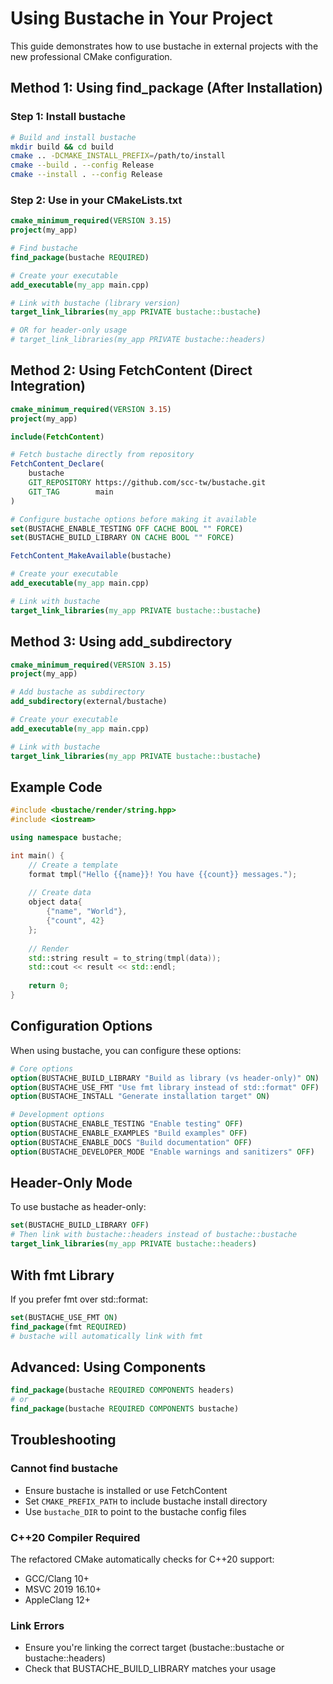 # Using Bustache in Your Project

This guide demonstrates how to use bustache in external projects with the new professional CMake configuration.

## Method 1: Using find_package (After Installation)

### Step 1: Install bustache
```bash
# Build and install bustache
mkdir build && cd build
cmake .. -DCMAKE_INSTALL_PREFIX=/path/to/install
cmake --build . --config Release
cmake --install . --config Release
```

### Step 2: Use in your CMakeLists.txt
```cmake
cmake_minimum_required(VERSION 3.15)
project(my_app)

# Find bustache
find_package(bustache REQUIRED)

# Create your executable
add_executable(my_app main.cpp)

# Link with bustache (library version)
target_link_libraries(my_app PRIVATE bustache::bustache)

# OR for header-only usage
# target_link_libraries(my_app PRIVATE bustache::headers)
```

## Method 2: Using FetchContent (Direct Integration)

```cmake
cmake_minimum_required(VERSION 3.15)
project(my_app)

include(FetchContent)

# Fetch bustache directly from repository
FetchContent_Declare(
    bustache
    GIT_REPOSITORY https://github.com/scc-tw/bustache.git
    GIT_TAG        main
)

# Configure bustache options before making it available
set(BUSTACHE_ENABLE_TESTING OFF CACHE BOOL "" FORCE)
set(BUSTACHE_BUILD_LIBRARY ON CACHE BOOL "" FORCE)

FetchContent_MakeAvailable(bustache)

# Create your executable
add_executable(my_app main.cpp)

# Link with bustache
target_link_libraries(my_app PRIVATE bustache::bustache)
```

## Method 3: Using add_subdirectory

```cmake
cmake_minimum_required(VERSION 3.15)
project(my_app)

# Add bustache as subdirectory
add_subdirectory(external/bustache)

# Create your executable
add_executable(my_app main.cpp)

# Link with bustache
target_link_libraries(my_app PRIVATE bustache::bustache)
```

## Example Code

```cpp
#include <bustache/render/string.hpp>
#include <iostream>

using namespace bustache;

int main() {
    // Create a template
    format tmpl("Hello {{name}}! You have {{count}} messages.");
    
    // Create data
    object data{
        {"name", "World"},
        {"count", 42}
    };
    
    // Render
    std::string result = to_string(tmpl(data));
    std::cout << result << std::endl;
    
    return 0;
}
```

## Configuration Options

When using bustache, you can configure these options:

```cmake
# Core options
option(BUSTACHE_BUILD_LIBRARY "Build as library (vs header-only)" ON)
option(BUSTACHE_USE_FMT "Use fmt library instead of std::format" OFF)
option(BUSTACHE_INSTALL "Generate installation target" ON)

# Development options
option(BUSTACHE_ENABLE_TESTING "Enable testing" OFF)
option(BUSTACHE_ENABLE_EXAMPLES "Build examples" OFF)
option(BUSTACHE_ENABLE_DOCS "Build documentation" OFF)
option(BUSTACHE_DEVELOPER_MODE "Enable warnings and sanitizers" OFF)
```

## Header-Only Mode

To use bustache as header-only:

```cmake
set(BUSTACHE_BUILD_LIBRARY OFF)
# Then link with bustache::headers instead of bustache::bustache
target_link_libraries(my_app PRIVATE bustache::headers)
```

## With fmt Library

If you prefer fmt over std::format:

```cmake
set(BUSTACHE_USE_FMT ON)
find_package(fmt REQUIRED)
# bustache will automatically link with fmt
```

## Advanced: Using Components

```cmake
find_package(bustache REQUIRED COMPONENTS headers)
# or
find_package(bustache REQUIRED COMPONENTS bustache)
```

## Troubleshooting

### Cannot find bustache
- Ensure bustache is installed or use FetchContent
- Set `CMAKE_PREFIX_PATH` to include bustache install directory
- Use `bustache_DIR` to point to the bustache config files

### C++20 Compiler Required
The refactored CMake automatically checks for C++20 support:
- GCC/Clang 10+
- MSVC 2019 16.10+
- AppleClang 12+

### Link Errors
- Ensure you're linking the correct target (bustache::bustache or bustache::headers)
- Check that BUSTACHE_BUILD_LIBRARY matches your usage